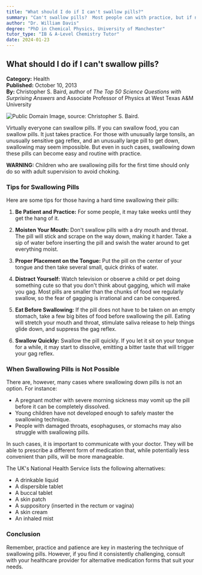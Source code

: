 ```yaml
---
title: "What should I do if I can't swallow pills?"
summary: "Can't swallow pills?  Most people can with practice, but if not, talk to your doctor about alternatives like liquids, dissolvable tablets, patches, or suppositories.  Don't worry, there are options!"
author: "Dr. William Davis"
degree: "PhD in Chemical Physics, University of Manchester"
tutor_type: "IB & A-Level Chemistry Tutor"
date: 2024-01-23
---
```


## What should I do if I can't swallow pills?

**Category:** Health  
**Published:** October 10, 2013  
**By:** Christopher S. Baird, author of *The Top 50 Science Questions with Surprising Answers* and Associate Professor of Physics at West Texas A&M University

![Public Domain Image, source: Christopher S. Baird.](https://example.com/image) 

Virtually everyone can swallow pills. If you can swallow food, you can swallow pills. It just takes practice. For those with unusually large tonsils, an unusually sensitive gag reflex, and an unusually large pill to get down, swallowing may seem impossible. But even in such cases, swallowing down these pills can become easy and routine with practice. 

**WARNING:** Children who are swallowing pills for the first time should only do so with adult supervision to avoid choking.

### Tips for Swallowing Pills

Here are some tips for those having a hard time swallowing their pills:

1. **Be Patient and Practice:** For some people, it may take weeks until they get the hang of it.
   
2. **Moisten Your Mouth:** Don't swallow pills with a dry mouth and throat. The pill will stick and scrape on the way down, making it harder. Take a sip of water before inserting the pill and swish the water around to get everything moist.
   
3. **Proper Placement on the Tongue:** Put the pill on the center of your tongue and then take several small, quick drinks of water.
   
4. **Distract Yourself:** Watch television or observe a child or pet doing something cute so that you don't think about gagging, which will make you gag. Most pills are smaller than the chunks of food we regularly swallow, so the fear of gagging is irrational and can be conquered.
   
5. **Eat Before Swallowing:** If the pill does not have to be taken on an empty stomach, take a few big bites of food before swallowing the pill. Eating will stretch your mouth and throat, stimulate saliva release to help things glide down, and suppress the gag reflex.
   
6. **Swallow Quickly:** Swallow the pill quickly. If you let it sit on your tongue for a while, it may start to dissolve, emitting a bitter taste that will trigger your gag reflex.

### When Swallowing Pills is Not Possible

There are, however, many cases where swallowing down pills is not an option. For instance:

- A pregnant mother with severe morning sickness may vomit up the pill before it can be completely dissolved.
- Young children have not developed enough to safely master the swallowing technique. 
- People with damaged throats, esophaguses, or stomachs may also struggle with swallowing pills.

In such cases, it is important to communicate with your doctor. They will be able to prescribe a different form of medication that, while potentially less convenient than pills, will be more manageable. 

The UK's National Health Service lists the following alternatives:

- A drinkable liquid
- A dispersible tablet
- A buccal tablet
- A skin patch
- A suppository (inserted in the rectum or vagina)
- A skin cream
- An inhaled mist

### Conclusion

Remember, practice and patience are key in mastering the technique of swallowing pills. However, if you find it consistently challenging, consult with your healthcare provider for alternative medication forms that suit your needs.
    